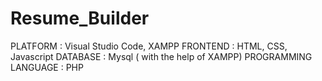 # Resume_Builder
PLATFORM : Visual Studio Code, XAMPP
FRONTEND : HTML, CSS, Javascript
DATABASE : Mysql ( with the help of XAMPP)
PROGRAMMING LANGUAGE : PHP



 

